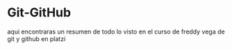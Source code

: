 # Git-GitHub
aqui encontraras un resumen de todo lo visto en el curso de freddy vega de git y github en platzi 
